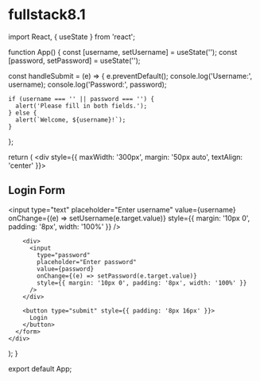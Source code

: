 # fullstack8.1
import React, { useState } from 'react';

function App() {
  const [username, setUsername] = useState('');
  const [password, setPassword] = useState('');

  const handleSubmit = (e) => {
    e.preventDefault();
    console.log('Username:', username);
    console.log('Password:', password);

    if (username === '' || password === '') {
      alert('Please fill in both fields.');
    } else {
      alert(`Welcome, ${username}!`);
    }
  };

  return (
    <div style={{ maxWidth: '300px', margin: '50px auto', textAlign: 'center' }}>
      <h2>Login Form</h2>
      <form onSubmit={handleSubmit}>
        <div>
          <input
            type="text"
            placeholder="Enter username"
            value={username}
            onChange={(e) => setUsername(e.target.value)}
            style={{ margin: '10px 0', padding: '8px', width: '100%' }}
          />
        </div>

        <div>
          <input
            type="password"
            placeholder="Enter password"
            value={password}
            onChange={(e) => setPassword(e.target.value)}
            style={{ margin: '10px 0', padding: '8px', width: '100%' }}
          />
        </div>

        <button type="submit" style={{ padding: '8px 16px' }}>
          Login
        </button>
      </form>
    </div>
  );
}

export default App;
